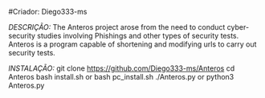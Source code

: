 #Criador: Diego333-ms

*DESCRIÇÃO:*
The Anteros project arose from the need to conduct cyber-security studies involving Phishings and other types of security tests. Anteros is a program capable of shortening and modifying urls to carry out security tests.

*INSTALAÇÃO:*
git clone https://github.com/Diego333-ms/Anteros
cd Anteros
bash install.sh or bash pc_install.sh
./Anteros.py or python3 Anteros.py
